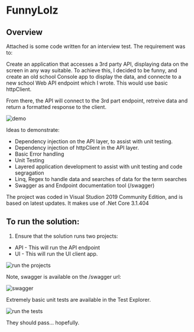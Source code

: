 # FunnyLolz
## Overview
Attached is some code written for an interview test. The requirement was to:

Create an application that accesses a 3rd party API, displaying data on the screen in any way suitable. To achieve this, I decided to be funny, and create an old school Console app to display the data, and connecte to a new school Web API endpoint which I wrote. This would use basic httpClient.

From there, the API will connect to the 3rd part endpoint, retreive data and return a formatted response to the client.

![demo](https://s8.gifyu.com/images/2da967e460c24dc67.gif)

Ideas to demonstrate:

* Dependency injection on the API layer, to assist with unit testing.
* Dependency injection of httpClient in the API layer.
* Basic Error handling
* Unit Testing
* Layered application development to assist with unit testing and code segragation
* Linq, Regex to handle data and searches of data for the term searches
* Swagger as and Endpoint documentation tool (/swagger)

The project was coded in Visual Studion 2019 Community Edition, and is based on latest updates. 
It makes use of .Net Core 3.1.404

## To run the solution:

1. Ensure that the solution runs two projects:
* API - This will run the API endpoint
* UI - This will run the UI client app.

![run the projects](https://i.ibb.co/L85m4Bk/1.png)

Note, swagger is available on the /swagger url:

![swagger](https://i.ibb.co/q0wYxZ2/1.png)

Extremely basic unit tests are available in the Test Explorer.

![run the tests](https://i.ibb.co/CPsxDJg/2.png)

They should pass... hopefully.
